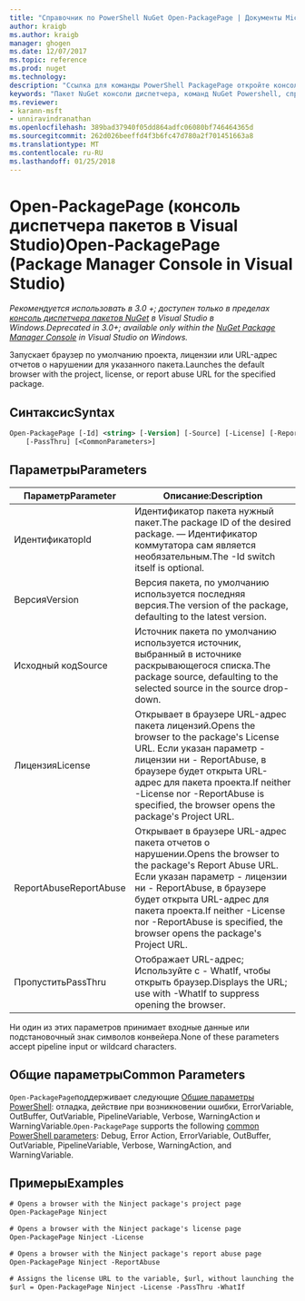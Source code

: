 ```yaml
---
title: "Справочник по PowerShell NuGet Open-PackagePage | Документы Microsoft"
author: kraigb
ms.author: kraigb
manager: ghogen
ms.date: 12/07/2017
ms.topic: reference
ms.prod: nuget
ms.technology: 
description: "Ссылка для команды PowerShell PackagePage откройте консоль диспетчера пакетов NuGet в Visual Studio."
keywords: "Пакет NuGet консоли диспетчера, команд NuGet Powershell, справочник по NuGet Powershell, откройте PackagePage"
ms.reviewer:
- karann-msft
- unniravindranathan
ms.openlocfilehash: 389bad37940f05dd864adfc06080bf746464365d
ms.sourcegitcommit: 262d026beeffd4f3b6fc47d780a2f701451663a8
ms.translationtype: MT
ms.contentlocale: ru-RU
ms.lasthandoff: 01/25/2018
---
```

# <a name="open-packagepage-package-manager-console-in-visual-studio"></a><span data-ttu-id="be744-104">Open-PackagePage (консоль диспетчера пакетов в Visual Studio)</span><span class="sxs-lookup"><span data-stu-id="be744-104">Open-PackagePage (Package Manager Console in Visual Studio)</span></span>

<span data-ttu-id="be744-105">*Рекомендуется использовать в 3.0 +; доступен только в пределах [консоль диспетчера пакетов NuGet](Package-Manager-Console.md) в Visual Studio в Windows.*</span><span class="sxs-lookup"><span data-stu-id="be744-105">*Deprecated in 3.0+; available only within the [NuGet Package Manager Console](Package-Manager-Console.md) in Visual Studio on Windows.*</span></span>

<span data-ttu-id="be744-106">Запускает браузер по умолчанию проекта, лицензии или URL-адрес отчетов о нарушении для указанного пакета.</span><span class="sxs-lookup"><span data-stu-id="be744-106">Launches the default browser with the project, license, or report abuse URL for the specified package.</span></span>

## <a name="syntax"></a><span data-ttu-id="be744-107">Синтаксис</span><span class="sxs-lookup"><span data-stu-id="be744-107">Syntax</span></span>

```ps
Open-PackagePage [-Id] <string> [-Version] [-Source] [-License] [-ReportAbuse]
    [-PassThru] [<CommonParameters>]
```

## <a name="parameters"></a><span data-ttu-id="be744-108">Параметры</span><span class="sxs-lookup"><span data-stu-id="be744-108">Parameters</span></span>

| <span data-ttu-id="be744-109">Параметр</span><span class="sxs-lookup"><span data-stu-id="be744-109">Parameter</span></span> | <span data-ttu-id="be744-110">Описание:</span><span class="sxs-lookup"><span data-stu-id="be744-110">Description</span></span> |
| --- | --- |
| <span data-ttu-id="be744-111">Идентификатор</span><span class="sxs-lookup"><span data-stu-id="be744-111">Id</span></span> | <span data-ttu-id="be744-112">Идентификатор пакета нужный пакет.</span><span class="sxs-lookup"><span data-stu-id="be744-112">The package ID of the desired package.</span></span> <span data-ttu-id="be744-113">— Идентификатор коммутатора сам является необязательным.</span><span class="sxs-lookup"><span data-stu-id="be744-113">The -Id switch itself is optional.</span></span> |
| <span data-ttu-id="be744-114">Версия</span><span class="sxs-lookup"><span data-stu-id="be744-114">Version</span></span> | <span data-ttu-id="be744-115">Версия пакета, по умолчанию используется последняя версия.</span><span class="sxs-lookup"><span data-stu-id="be744-115">The version of the package, defaulting to the latest version.</span></span> |
| <span data-ttu-id="be744-116">Исходный код</span><span class="sxs-lookup"><span data-stu-id="be744-116">Source</span></span> | <span data-ttu-id="be744-117">Источник пакета по умолчанию используется источник, выбранный в источнике раскрывающегося списка.</span><span class="sxs-lookup"><span data-stu-id="be744-117">The package source, defaulting to the selected source in the source drop-down.</span></span> |
| <span data-ttu-id="be744-118">Лицензия</span><span class="sxs-lookup"><span data-stu-id="be744-118">License</span></span> | <span data-ttu-id="be744-119">Открывает в браузере URL-адрес пакета лицензий.</span><span class="sxs-lookup"><span data-stu-id="be744-119">Opens the browser to the package's License URL.</span></span> <span data-ttu-id="be744-120">Если указан параметр - лицензии ни - ReportAbuse, в браузере будет открыта URL-адрес для пакета проекта.</span><span class="sxs-lookup"><span data-stu-id="be744-120">If neither -License nor -ReportAbuse is specified, the browser opens the package's Project URL.</span></span> |
| <span data-ttu-id="be744-121">ReportAbuse</span><span class="sxs-lookup"><span data-stu-id="be744-121">ReportAbuse</span></span> | <span data-ttu-id="be744-122">Открывает в браузере URL-адрес пакета отчетов о нарушении.</span><span class="sxs-lookup"><span data-stu-id="be744-122">Opens the browser to the package's Report Abuse URL.</span></span> <span data-ttu-id="be744-123">Если указан параметр - лицензии ни - ReportAbuse, в браузере будет открыта URL-адрес для пакета проекта.</span><span class="sxs-lookup"><span data-stu-id="be744-123">If neither -License nor -ReportAbuse is specified, the browser opens the package's Project URL.</span></span> |
| <span data-ttu-id="be744-124">Пропустить</span><span class="sxs-lookup"><span data-stu-id="be744-124">PassThru</span></span> | <span data-ttu-id="be744-125">Отображает URL-адрес; Используйте с - WhatIf, чтобы открыть браузер.</span><span class="sxs-lookup"><span data-stu-id="be744-125">Displays the URL; use with -WhatIf to suppress opening the browser.</span></span> |

<span data-ttu-id="be744-126">Ни один из этих параметров принимает входные данные или подстановочный знак символов конвейера.</span><span class="sxs-lookup"><span data-stu-id="be744-126">None of these parameters accept pipeline input or wildcard characters.</span></span>

## <a name="common-parameters"></a><span data-ttu-id="be744-127">Общие параметры</span><span class="sxs-lookup"><span data-stu-id="be744-127">Common Parameters</span></span>

<span data-ttu-id="be744-128">`Open-PackagePage`поддерживает следующие [Общие параметры PowerShell](http://go.microsoft.com/fwlink/?LinkID=113216): отладка, действие при возникновении ошибки, ErrorVariable, OutBuffer, OutVariable, PipelineVariable, Verbose, WarningAction и WarningVariable.</span><span class="sxs-lookup"><span data-stu-id="be744-128">`Open-PackagePage` supports the following [common PowerShell parameters](http://go.microsoft.com/fwlink/?LinkID=113216): Debug, Error Action, ErrorVariable, OutBuffer, OutVariable, PipelineVariable, Verbose, WarningAction, and WarningVariable.</span></span>

## <a name="examples"></a><span data-ttu-id="be744-129">Примеры</span><span class="sxs-lookup"><span data-stu-id="be744-129">Examples</span></span>

```ps
# Opens a browser with the Ninject package's project page
Open-PackagePage Ninject

# Opens a browser with the Ninject package's license page
Open-PackagePage Ninject -License

# Opens a browser with the Ninject package's report abuse page  
Open-PackagePage Ninject -ReportAbuse

# Assigns the license URL to the variable, $url, without launching the browser
$url = Open-PackagePage Ninject -License -PassThru -WhatIf
```
